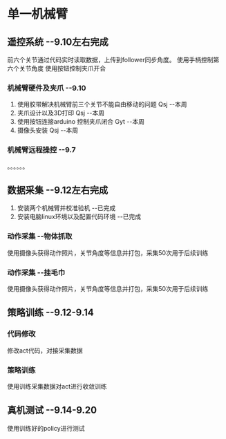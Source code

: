 # 单一机械臂

## 遥控系统 --9.10左右完成
前六个关节通过代码实时读取数据，上传到follower同步角度。
  使用手柄控制第六个关节角度
  使用按钮控制夹爪开合
### 机械臂硬件及夹爪 --9.10
1. 使用胶带解决机械臂前三个关节不能自由移动的问题 Qsj --本周
2. 夹爪设计以及3D打印 Qsj --本周
3. 使用按钮连接arduino 控制夹爪闭合 Gyt --本周
4. 摄像头安装 Qsj --本周
### 机械臂远程操控 --9.7 
。。。。。。

## 数据采集 --9.12左右完成
1. 安装两个机械臂并校准验机   --已完成
2. 安装电脑linux环境以及配置代码环境    --已完成
### 动作采集 --物体抓取
使用摄像头获得动作照片，关节角度等信息并打包，采集50次用于后续训练
### 动作采集 --挂毛巾
使用摄像头获得动作照片，关节角度等信息并打包，采集50次用于后续训练

## 策略训练 --9.12-9.14
### 代码修改
修改act代码，对接采集数据
### 策略训练
使用训练采集数据对act进行收敛训练
## 真机测试 --9.14-9.20
使用训练好的policy进行测试
